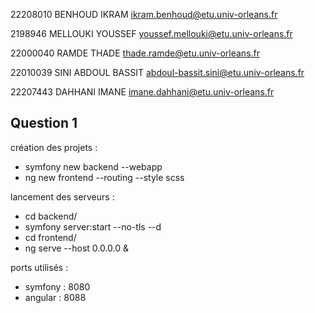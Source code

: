 22208010    BENHOUD IKRAM  ikram.benhoud@etu.univ-orleans.fr

2198946     MELLOUKI YOUSSEF youssef.mellouki@etu.univ-orleans.fr

22000040    RAMDE THADE thade.ramde@etu.univ-orleans.fr

22010039    SINI ABDOUL BASSIT abdoul-bassit.sini@etu.univ-orleans.fr

22207443    DAHHANI IMANE imane.dahhani@etu.univ-orleans.fr


## Question 1

création des projets :
- symfony new backend --webapp
- ng new frontend --routing --style scss

lancement des serveurs :
- cd backend/
- symfony server:start --no-tls --d
- cd frontend/
- ng serve --host 0.0.0.0 &

ports utilisés :
- symfony : 8080
- angular : 8088

